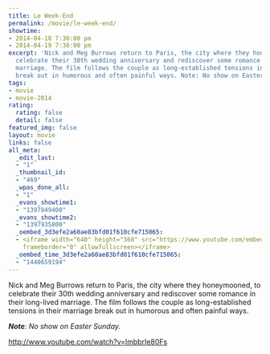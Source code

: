 ```yaml
---
title: Le Week-End
permalink: /movie/le-week-end/
showtime:
- 2014-04-18 7:30:00 pm
- 2014-04-19 7:30:00 pm
excerpt: 'Nick and Meg Burrows return to Paris, the city where they honeymooned, to
  celebrate their 30th wedding anniversary and rediscover some romance in their long-lived
  marriage. The film follows the couple as long-established tensions in their marriage
  break out in humorous and often painful ways. Note: No show on Easter Sunday. http://www.youtube.com/watch?v=lmbbrIe80Fs'
tags:
- movie
- movie-2014
rating:
  rating: false
  detail: false
featured_img: false
layout: movie
links: false
all_meta:
  _edit_last:
  - "1"
  _thumbnail_id:
  - "469"
  _wpas_done_all:
  - "1"
  _evans_showtime1:
  - "1397849400"
  _evans_showtime2:
  - "1397935800"
  _oembed_3d3efe2a60ae83bfd01f610cfe715065:
  - <iframe width="640" height="360" src="https://www.youtube.com/embed/lmbbrIe80Fs?feature=oembed"
    frameborder="0" allowfullscreen></iframe>
  _oembed_time_3d3efe2a60ae83bfd01f610cfe715065:
  - "1440659194"
---
```


Nick and Meg Burrows return to Paris, the city where they honeymooned, to celebrate their 30th wedding anniversary and rediscover some romance in their long-lived marriage. The film follows the couple as long-established tensions in their marriage break out in humorous and often painful ways.

***Note**: No show on Easter Sunday.*

http://www.youtube.com/watch?v=lmbbrIe80Fs